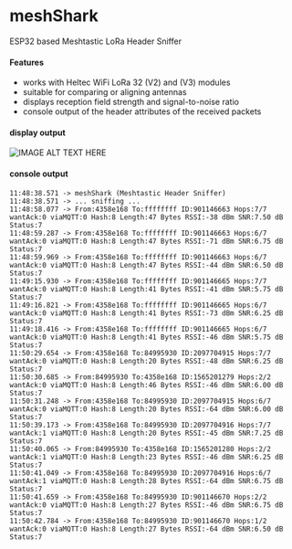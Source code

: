 # meshShark
ESP32 based Meshtastic LoRa Header Sniffer
#### Features
* works with Heltec WiFi LoRa 32 (V2) and (V3) modules
* suitable for comparing or aligning antennas
* displays reception field strength and signal-to-noise ratio
* console output of the header attributes of the received packets
#### display output
![IMAGE ALT TEXT HERE](documentation/meshSharkDisplay.png)
#### console output
```
11:48:38.571 -> meshShark (Meshtastic Header Sniffer)
11:48:38.571 -> ... sniffing ...
11:48:58.077 -> From:4358e168 To:ffffffff ID:901146663 Hops:7/7 wantAck:0 viaMQTT:0 Hash:8 Length:47 Bytes RSSI:-38 dBm SNR:7.50 dB Status:7
11:48:59.287 -> From:4358e168 To:ffffffff ID:901146663 Hops:6/7 wantAck:0 viaMQTT:0 Hash:8 Length:47 Bytes RSSI:-71 dBm SNR:6.75 dB Status:7
11:48:59.969 -> From:4358e168 To:ffffffff ID:901146663 Hops:6/7 wantAck:0 viaMQTT:0 Hash:8 Length:47 Bytes RSSI:-44 dBm SNR:6.50 dB Status:7
11:49:15.930 -> From:4358e168 To:ffffffff ID:901146665 Hops:7/7 wantAck:0 viaMQTT:0 Hash:8 Length:41 Bytes RSSI:-41 dBm SNR:5.75 dB Status:7
11:49:16.821 -> From:4358e168 To:ffffffff ID:901146665 Hops:6/7 wantAck:0 viaMQTT:0 Hash:8 Length:41 Bytes RSSI:-73 dBm SNR:6.25 dB Status:7
11:49:18.416 -> From:4358e168 To:ffffffff ID:901146665 Hops:6/7 wantAck:0 viaMQTT:0 Hash:8 Length:41 Bytes RSSI:-46 dBm SNR:5.75 dB Status:7
11:50:29.654 -> From:4358e168 To:84995930 ID:2097704915 Hops:7/7 wantAck:0 viaMQTT:0 Hash:8 Length:20 Bytes RSSI:-48 dBm SNR:6.25 dB Status:7
11:50:30.685 -> From:84995930 To:4358e168 ID:1565201279 Hops:2/2 wantAck:0 viaMQTT:0 Hash:8 Length:46 Bytes RSSI:-46 dBm SNR:6.00 dB Status:7
11:50:31.248 -> From:4358e168 To:84995930 ID:2097704915 Hops:6/7 wantAck:0 viaMQTT:0 Hash:8 Length:20 Bytes RSSI:-64 dBm SNR:6.00 dB Status:7
11:50:39.173 -> From:4358e168 To:84995930 ID:2097704916 Hops:7/7 wantAck:1 viaMQTT:0 Hash:8 Length:20 Bytes RSSI:-45 dBm SNR:7.25 dB Status:7
11:50:40.065 -> From:84995930 To:4358e168 ID:1565201280 Hops:2/2 wantAck:1 viaMQTT:0 Hash:8 Length:23 Bytes RSSI:-46 dBm SNR:6.25 dB Status:7
11:50:41.049 -> From:4358e168 To:84995930 ID:2097704916 Hops:6/7 wantAck:1 viaMQTT:0 Hash:8 Length:28 Bytes RSSI:-64 dBm SNR:6.75 dB Status:7
11:50:41.659 -> From:4358e168 To:84995930 ID:901146670 Hops:2/2 wantAck:0 viaMQTT:0 Hash:8 Length:27 Bytes RSSI:-46 dBm SNR:6.75 dB Status:7
11:50:42.784 -> From:4358e168 To:84995930 ID:901146670 Hops:1/2 wantAck:0 viaMQTT:0 Hash:8 Length:27 Bytes RSSI:-64 dBm SNR:6.50 dB Status:7
```